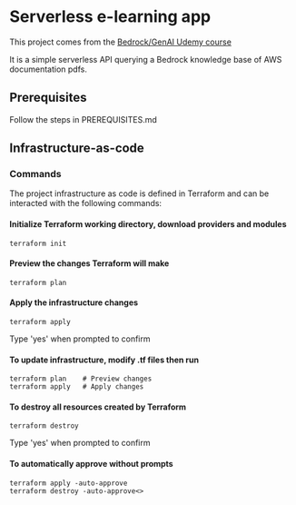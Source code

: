 # Serverless e-learning app

This project comes from the [Bedrock/GenAI Udemy course](https://www.udemy.com/course/amazon-bedrock-aws-generative-ai-beginner-to-advanced)

It is a simple serverless API querying a Bedrock knowledge base of AWS documentation pdfs.

## Prerequisites

Follow the steps in PREREQUISITES.md

## Infrastructure-as-code

### Commands

The project infrastructure as code is defined in Terraform and can be interacted with the following commands:

#### Initialize Terraform working directory, download providers and modules

    terraform init

#### Preview the changes Terraform will make

    terraform plan

#### Apply the infrastructure changes

    terraform apply

Type 'yes' when prompted to confirm

#### To update infrastructure, modify .tf files then run

    terraform plan    # Preview changes
    terraform apply   # Apply changes

#### To destroy all resources created by Terraform

    terraform destroy
    
Type 'yes' when prompted to confirm

#### To automatically approve without prompts

    terraform apply -auto-approve
    terraform destroy -auto-approve<>